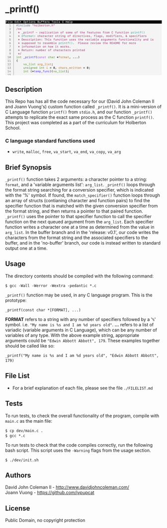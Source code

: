 # _printf()

<img src="https://raw.githubusercontent.com/johncoleman83/printf/master/screen-shot-printf.png" alt="screen shot of custom printf function">

## Description

This Repo has has all the code necessary for our (David John Coleman II and
Joann Vuong's) custom function called ``_printf()``.  It is a mini-version of C
Language function ``printf()`` from ``stdio.h``, and our function ``_printf()``
attempts to replicate the exact same process as the C function ``printf()``.
This project was completed as a part of the curriculum for Holberton School.

### C language standard functions used

* ``write``, ``malloc``, ``free``, ``va_start``, ``va_end``, ``va_copy``,
``va_arg``

## Brief Synopsis

``_printf()`` function takes 2 arguments: a character pointer to a string:
``format``, and a 'variable arguments list': ``arg_list``.  ``_printf()`` loops
through the format string searching for a conversion specifier, which is
indicated with the '%' symbol.  If found, the ``match_specifier()`` function
loops through an array of structs (contianing character and function pairs) to
find the specifier function that is matched with the given conversion specifier
from the format string, and then returns a pointer to that paired function.
``_printf()`` uses the pointer to that specifier function to call the specifier
function on the next queued argument from the ``arg_list``.  Each specifier
function writes a character one at a time as determined from the value in
``arg_list``. In the buffer branch and in the 'release: v0.1', our code writes
the characters from the format string and the associated specifiers to the
buffer, and in the 'no-buffer' branch, our code is instead written to standard
output one at a time.

## Usage

The directory contents should be compiled with the following command:

```
$ gcc -Wall -Werror -Wextra -pedantic *.c
```

`_printf()` function may be used, in any C language program.  This is the
prototype:

```
_printf(const char *[FORMAT], ...)
```

__FORMAT__ refers to a string with any number of specifiers followed by a '`%`'
symbol.  i.e. `"My name is %s and I am %d years old"`.  __...__ refers to a
list of variadic (variable arguments in C Language), which can be any number of
variables of any type.  With the above example string, appropriate arguments
could be `"Edwin Abbott Abbott", 179`.  These examples together should be called
like so:

```
_printf("My name is %s and I am %d years old", "Edwin Abbott Abbott", 179)
```

## File List

* For a brief explanation of each file, please see the file `./FILELIST.md`

## Tests

To run tests, to check the overall functionality of the program, compile
with `main.c` as the main file:

```
$ cp dev/main.c .
$ gcc *.c
```

To run tests to check that the code compiles correctly, run the following bash
script.  This script uses the `-Warning` flags from the usage section.

```
$ ./dev/init.sh
```

## Authors

David John Coleman II - http://www.davidjohncoleman.com/  
Joann Vuong - https://github.com/jvpupcat

## License

Public Domain, no copyright protection
